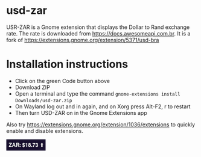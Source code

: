 # usd-zar

USR-ZAR is a Gnome extension that displays the Dollar to Rand exchange rate. The rate is downloaded from https://docs.awesomeapi.com.br. It is a fork of https://extensions.gnome.org/extension/5371/usd-bra

# Installation instructions
* Click on the green Code button above
* Download ZIP
* Open a terminal and type the command ```gnome-extensions install Downloads/usd-zar.zip```
* On Wayland log out and in again, and on Xorg press Alt-F2, r<enter> to restart 
* Then turn USD-ZAR on in the Gnome Extensions app

Also try https://extensions.gnome.org/extension/1036/extensions to quickly enable and disable extensions.

![screenshot](/image/screenshot.png)
